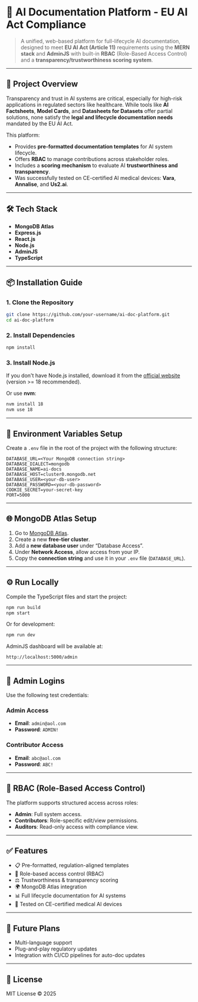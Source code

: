 # 🧠 AI Documentation Platform - EU AI Act Compliance

> A unified, web-based platform for full-lifecycle AI documentation, designed to meet **EU AI Act (Article 11)** requirements using the **MERN stack** and **AdminJS** with built-in **RBAC** (Role-Based Access Control) and a **transparency/trustworthiness scoring system**.

---

## 🚀 Project Overview

Transparency and trust in AI systems are critical, especially for high-risk applications in regulated sectors like healthcare. While tools like **AI Factsheets**, **Model Cards**, and **Datasheets for Datasets** offer partial solutions, none satisfy the **legal and lifecycle documentation needs** mandated by the EU AI Act.

This platform:

- Provides **pre-formatted documentation templates** for AI system lifecycle.
- Offers **RBAC** to manage contributions across stakeholder roles.
- Includes a **scoring mechanism** to evaluate AI **trustworthiness and transparency**.
- Was successfully tested on CE-certified AI medical devices: **Vara**, **Annalise**, and **Us2.ai**.

---

## 🛠️ Tech Stack

- **MongoDB Atlas**
- **Express.js**
- **React.js**
- **Node.js**
- **AdminJS**
- **TypeScript**

---

## 📦 Installation Guide

### 1. Clone the Repository

```bash
git clone https://github.com/your-username/ai-doc-platform.git
cd ai-doc-platform
```

### 2. Install Dependencies

```bash
npm install
```

### 3. Install Node.js

If you don't have Node.js installed, download it from the [official website](https://nodejs.org/) (version >= 18 recommended).

Or use **nvm**:

```bash
nvm install 18
nvm use 18
```

---

## 🔐 Environment Variables Setup

Create a `.env` file in the root of the project with the following structure:

```env
DATABASE_URL=<Your MongoDB connection string>
DATABASE_DIALECT=mongodb
DATABASE_NAME=ai-docs
DATABASE_HOST=cluster0.mongodb.net
DATABASE_USER=<your-db-user>
DATABASE_PASSWORD=<your-db-password>
COOKIE_SECRET=your-secret-key
PORT=5000
```

---

## 🌐 MongoDB Atlas Setup

1. Go to [MongoDB Atlas](https://www.mongodb.com/cloud/atlas).
2. Create a new **free-tier cluster**.
3. Add a **new database user** under “Database Access”.
4. Under **Network Access**, allow access from your IP.
5. Copy the **connection string** and use it in your `.env` file (`DATABASE_URL`).

---

## ⚙️ Run Locally

Compile the TypeScript files and start the project:

```bash
npm run build
npm start
```

Or for development:

```bash
npm run dev
```

AdminJS dashboard will be available at:

```
http://localhost:5000/admin
```

---

## 👤 Admin Logins

Use the following test credentials:

### Admin Access
- **Email**: `admin@aol.com`  
- **Password**: `ADMIN!`

### Contributor Access
- **Email**: `abc@aol.com`  
- **Password**: `ABC!`

---

## 🔐 RBAC (Role-Based Access Control)

The platform supports structured access across roles:
- **Admin**: Full system access.
- **Contributors**: Role-specific edit/view permissions.
- **Auditors**: Read-only access with compliance view.

---

## ✅ Features

- 📋 Pre-formatted, regulation-aligned templates
- 🔐 Role-based access control (RBAC)
- ⚖️ Trustworthiness & transparency scoring
- 🌍 MongoDB Atlas integration
- 📊 Full lifecycle documentation for AI systems
- 🧪 Tested on CE-certified medical AI devices

---

## 🧩 Future Plans

- Multi-language support
- Plug-and-play regulatory updates
- Integration with CI/CD pipelines for auto-doc updates

---

## 📄 License

MIT License © 2025
